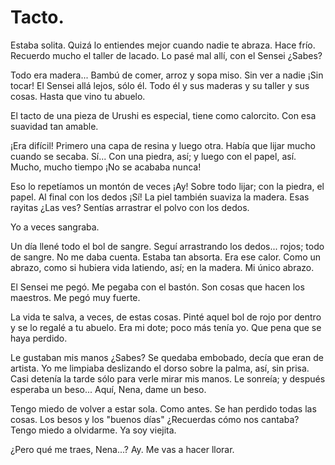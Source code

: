 # Tacto. 

Estaba solita. Quizá lo entiendes mejor cuando nadie te abraza. Hace frío. Recuerdo mucho el taller de lacado. Lo pasé mal allí, con el Sensei ¿Sabes?

Todo era madera... Bambú de comer, arroz y sopa miso. Sin ver a nadie ¡Sin tocar! El Sensei allá lejos, sólo él. Todo él y sus maderas y su taller y sus cosas. Hasta que vino tu abuelo. 

El tacto de una pieza de Urushi es especial, tiene como calorcito. Con esa suavidad tan amable.

¡Era difícil! Primero una capa de resina y luego otra. Había que lijar mucho cuando se secaba. Sí... Con una piedra, así; y luego con el papel, así. Mucho, mucho tiempo ¡No se acababa nunca!

Eso lo repetíamos un montón de veces ¡Ay! Sobre todo lijar; con la piedra, el papel. Al final con los dedos ¡Sí! La piel también suaviza la madera. Esas rayitas ¿Las ves? Sentías arrastrar el polvo con los dedos. 

Yo a veces sangraba. 

Un día llené todo el bol de sangre. Seguí arrastrando los dedos... rojos; todo de sangre. No me daba cuenta. Estaba tan absorta. Era ese calor. Como un abrazo, como si hubiera vida latiendo, así; en la madera. Mi único abrazo. 

El Sensei me pegó. Me pegaba con el bastón. Son cosas que hacen los maestros. Me pegó muy fuerte. 

La vida te salva, a veces, de estas cosas. Pinté aquel bol de rojo por dentro y se lo regalé a tu abuelo. Era mi dote; poco más tenía yo. Que pena que se haya perdido. 

Le gustaban mis manos ¿Sabes? Se quedaba embobado, decía que eran de artista. Yo me limpiaba deslizando el dorso sobre la palma, así, sin prisa. Casi detenía la tarde sólo para verle mirar mis manos. Le sonreía; y después esperaba un beso... Aquí, Nena, dame un beso.

Tengo miedo de volver a estar sola. Como antes. Se han perdido todas las cosas. Los besos y los "buenos días" ¿Recuerdas cómo nos cantaba? Tengo miedo a olvidarme. Ya soy viejita.

¿Pero qué me traes, Nena...? Ay. Me vas a hacer llorar. 
